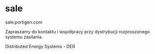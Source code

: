 # sale
sale.portigen.com

Zapraszamy do kontaktu i współpracy przy dystrybucji rozproszonego systemu zasilania.


Distributed Energy Systems - DER
